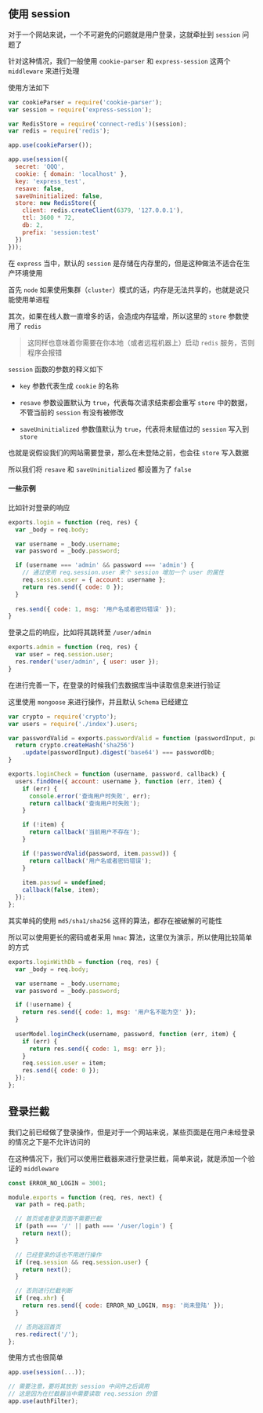 ## 使用 session

对于一个网站来说，一个不可避免的问题就是用户登录，这就牵扯到 `session` 问题了

针对这种情况，我们一般使用 `cookie-parser` 和 `express-session` 这两个 `middleware` 来进行处理

使用方法如下

```js
var cookieParser = require('cookie-parser');
var session = require('express-session');

var RedisStore = require('connect-redis')(session);
var redis = require('redis');

app.use(cookieParser());

app.use(session({
  secret: 'QQQ',
  cookie: { domain: 'localhost' },
  key: 'express_test',
  resave: false,
  saveUninitialized: false,
  store: new RedisStore({
    client: redis.createClient(6379, '127.0.0.1'),
    ttl: 3600 * 72,
    db: 2,
    prefix: 'session:test'
  })
}));
```

在 `express` 当中，默认的 `session` 是存储在内存里的，但是这种做法不适合在生产环境使用

首先 `node` 如果使用集群（`cluster`）模式的话，内存是无法共享的，也就是说只能使用单进程

其次，如果在线人数一直增多的话，会造成内存猛增，所以这里的 `store` 参数使用了 `redis`

> 这同样也意味着你需要在你本地（或者远程机器上）启动 `redis` 服务，否则程序会报错

`session` 函数的参数的释义如下

* `key` 参数代表生成 `cookie` 的名称

* `resave` 参数设置默认为 `true`，代表每次请求结束都会重写 `store` 中的数据，不管当前的 `session` 有没有被修改

* `saveUninitialized` 参数值默认为 `true`，代表将未赋值过的 `session` 写入到 `store`

也就是说假设我们的网站需要登录，那么在未登陆之前，也会往 `store` 写入数据

所以我们将 `resave` 和 `saveUninitialized` 都设置为了 `false`


#### 一些示例

比如针对登录的响应

```js
exports.login = function (req, res) {
  var _body = req.body;

  var username = _body.username;
  var password = _body.password;

  if (username === 'admin' && password === 'admin') {
    // 通过使用 req.session.user 来个 session 增加一个 user 的属性
    req.session.user = { account: username };
    return res.send({ code: 0 });
  }
  
  res.send({ code: 1, msg: '用户名或者密码错误' });
}
```

登录之后的响应，比如将其跳转至 `/user/admin`

```js
exports.admin = function (req, res) {
  var user = req.session.user;
  res.render('user/admin', { user: user });
}
```

在进行完善一下，在登录的时候我们去数据库当中读取信息来进行验证

这里使用 `mongoose` 来进行操作，并且默认 `Schema` 已经建立

```js
var crypto = require('crypto');
var users = require('./index').users;

var passwordValid = exports.passwordValid = function (passwordInput, passwordDb) {
  return crypto.createHash('sha256')
    .update(passwordInput).digest('base64') === passwordDb;
}

exports.loginCheck = function (username, password, callback) {
  users.findOne({ account: username }, function (err, item) {
    if (err) {
      console.error('查询用户时失败', err);
      return callback('查询用户时失败');
    }

    if (!item) {
      return callback('当前用户不存在');
    }

    if (!passwordValid(password, item.passwd)) {
      return callback('用户名或者密码错误');
    }
    
    item.passwd = undefined;
    callback(false, item);
  });
};
```

其实单纯的使用 `md5/sha1/sha256` 这样的算法，都存在被破解的可能性

所以可以使用更长的密码或者采用 `hmac` 算法，这里仅为演示，所以使用比较简单的方式

```js
exports.loginWithDb = function (req, res) {
  var _body = req.body;

  var username = _body.username;
  var password = _body.password;

  if (!username) {
    return res.send({ code: 1, msg: '用户名不能为空' });
  }
  
  userModel.loginCheck(username, password, function (err, item) {
    if (err) {
      return res.send({ code: 1, msg: err });
    }
    req.session.user = item;
    res.send({ code: 0 });
  });
};
```



## 登录拦截

我们之前已经做了登录操作，但是对于一个网站来说，某些页面是在用户未经登录的情况之下是不允许访问的

在这种情况下，我们可以使用拦截器来进行登录拦截，简单来说，就是添加一个验证的 `middleware`

```js
const ERROR_NO_LOGIN = 3001;

module.exports = function (req, res, next) {
  var path = req.path;

  // 首页或者登录页面不需要拦截
  if (path === '/' || path === '/user/login') {
    return next();
  }

  // 已经登录的话也不用进行操作
  if (req.session && req.session.user) {
    return next();
  }

  // 否则进行拦截判断
  if (req.xhr) {
    return res.send({ code: ERROR_NO_LOGIN, msg: '尚未登陆' });
  }

  // 否则返回首页
  res.redirect('/');
};
```

使用方式也很简单

```js
app.use(session(...));

// 需要注意，要将其放到 session 中间件之后调用
// 这是因为在拦截器当中需要读取 req.session 的值
app.use(authFilter);
```